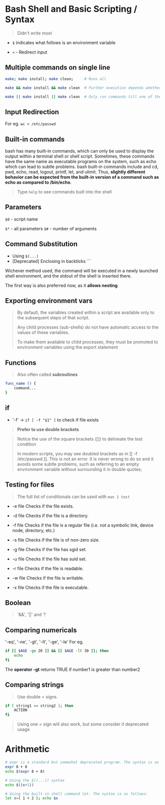 # Bash Shell and Basic Scripting / Syntax

> Didn't write most

* `$` indicates what follows is an environment variable

* `<` - Redirect input

## Multiple commands on single line

```sh
make; make install; make clean;		# Runs all

make && make install && make clean	# Further execution depends whether priveous must not fail

make || make install || make clean	# Only run commands till one of them succeeds
```

## Input Redirection

For eg. `wc < /etc/passwd`

## Built-in commands

bash has many built-in commands, which can only be used to display the output within a terminal shell or shell script. Sometimes, these commands have the same name as executable programs on the system, such as echo which can lead to subtle problems. bash built-in commands include and cd,  pwd, echo, read, logout, printf, let, and ulimit. Thus, **slightly different behavior can be expected from the built-in version of a command such as echo as compared to /bin/echo**.

> Type `help` to see commands built into the shell

## Parameters

`$0` - script name

`$*` - all parameters
`$#` - number of arguments

## Command Substitution

* Using `$(...)`
* [Deprecated] Enclosing in backticks `\``

Wichever method used, the command will be executed in a newly launched shell environment, and the stdout of the shell is inserted there.

The first way is also preferred now, as it **allows nesting**

## Exporting environment vars

> By default, the variables created within a script are available only to the subsequent steps of that script.
>
> Any child processes (sub-shells) do not have automatic access to the values of these variables.
>
> To make them available to child processes, they must be promoted to environment variables using the export statement

## Functions

> Also often called **subroutines**

```sh
func_name () {
	command...
}
```

## if

* '-f' -> `if [ -f "$1" ]` to check if file exists

> **Prefer to use double brackets**

> Notice the use of the square brackets ([]) to delineate the test condition
>
> In modern scripts, you may see doubled brackets as in [[ -f /etc/passwd ]]. This is not an error. It is never wrong to do so and it avoids some subtle problems, such as referring to an empty environment variable without surrounding it in double quotes;

## Testing for files

> The full list of conditionals can be used with `man 1 test`

* -e file 	Checks if the file exists.

* -d file 	Checks if the file is a directory.
* -f file 	Checks if the file is a regular file (i.e. not a symbolic link, device node, directory, etc.)

* -s file 	Checks if the file is of non-zero size.

* -g file 	Checks if the file has sgid set.
* -u file 	Checks if the file has suid set.

* -r file 	Checks if the file is readable.
* -w file 	Checks if the file is writable.
* -x file 	Checks if the file is executable.

## Boolean

> '&&', '||' and '!'

## Comparing numericals

'-eq', '-ne', '-gt', '-lt', '-ge', '-le'
For eg. 

```sh
if [[ $AGE -ge 20 ]] && [[ $AGE -lt 30 ]]; then
	echo
fi
```

The **operator -gt** returns TRUE if number1 is greater than number2

## Comparing strings

> Use double = signs.

```sh
if [ string1 == string2 ]; then
	ACTION
fi
```

> Using one = sign will also work, but some consider it deprecated usage

# Arithmetic

```sh
# expr is a standard but somewhat deprecated program. The syntax is as follows:
expr 8 + 8
echo $(expr 8 + 8)

# Using the $((...)) syntax 
echo $((x+1))

# Using the built-in shell command let. The syntax is as follows:
let x=( 1 + 2 ); echo $x
```

